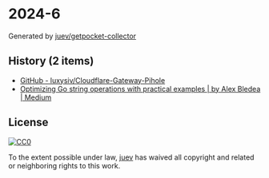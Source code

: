 # 2024-6

Generated by [juev/getpocket-collector](https://github.com/juev/getpocket-collector)

## History (2 items)

- [GitHub - luxysiv/Cloudflare-Gateway-Pihole](https://github.com/luxysiv/Cloudflare-Gateway-Pihole)
- [Optimizing Go string operations with practical examples | by Alex Bledea | Medium](https://medium.com/@ozoniuss/optimizing-go-string-operations-with-practical-examples-83df39b776fb)

## License

[![CC0](https://mirrors.creativecommons.org/presskit/buttons/88x31/svg/cc-zero.svg)](https://creativecommons.org/publicdomain/zero/1.0/)

To the extent possible under law, [juev](https://github.com/juev) has waived all copyright and related or neighboring rights to this work.

